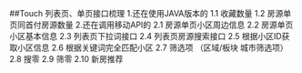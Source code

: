 ##Touch 列表页、单页接口梳理
	1.还在使用JAVA版本的
		1.1 收藏数量
		1.2 房源单页同首付房源数量
	2.还在调用移动API的
		2.1 房源单页小区周边信息
		2.2 房源单页小区基本信息
		2.3 列表页下拉词接口
		2.4 列表页房源搜索接口
		2.5 根据小区ID获取小区信息
		2.6 根据关键词完全匹配小区
		2.7 筛选项 （区域/板块  城市筛选项）
		2.8 搜零
		2.9 筛零
		2.10 新房推荐
